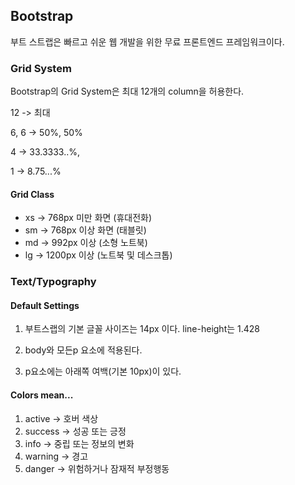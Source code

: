 ## Bootstrap
부트 스트랩은 빠르고 쉬운 웹 개발을 위한 무료 프론트엔드 프레임워크이다.

### Grid System
Bootstrap의 Grid System은 최대 12개의 column을 허용한다.

12 -> 최대

6, 6 -> 50%, 50%

4 -> 33.3333..%,

1 -> 8.75...%

#### Grid Class
- xs -> 768px 미만 화면 (휴대전화)
- sm -> 768px 이상 화면 (태블릿)
- md -> 992px 이상 (소형 노트북)
- lg -> 1200px 이상 (노트북 및 데스크톱)

### Text/Typography

#### Default Settings

1. 부트스랩의 기본 글꼴 사이즈는 14px 이다. line-height는 1.428

2. body와 모든p 요소에 적용된다.
3. p요소에는 아래쪽 여백(기본 10px)이 있다.

#### Colors mean...

1. active -> 호버 색상
2. success -> 성공 또는 긍정
3. info -> 중립 또는 정보의 변화
4. warning -> 경고
5. danger -> 위험하거나 잠재적 부정행동
